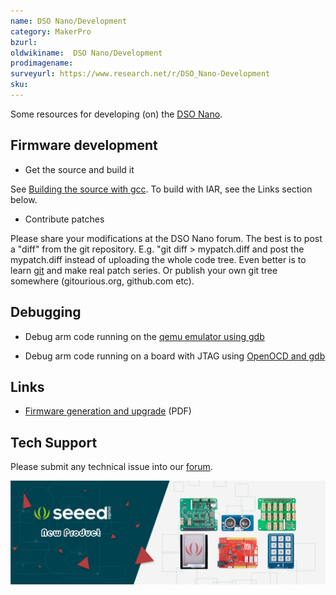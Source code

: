 ```yaml
---
name: DSO Nano/Development
category: MakerPro
bzurl:
oldwikiname:  DSO Nano/Development
prodimagename:
surveyurl: https://www.research.net/r/DSO_Nano-Development
sku:
---
```


Some resources for developing (on) the [DSO Nano](/DSO_Nano "DSO Nano").

##   Firmware development 

*   Get the source and build it

See [Building the source with gcc](/DSO_Nano-gcc "DSO Nano/gcc"). To build with IAR, see the Links section below.

*   Contribute patches

Please share your modifications at the DSO Nano forum. The best is to post a "diff" from the git repository. E.g. "git diff &gt; mypatch.diff and post the mypatch.diff instead of uploading the whole code tree. Even better is to learn [git](http://git-scm.com/) and make real patch series. Or publish your own git tree somewhere (gitourious.org, github.com etc).

##   Debugging

*   Debug arm code running on the [qemu emulator using gdb](/DSO_Nano-Qemu_gdb "DSO Nano/Qemu gdb")

*   Debug arm code running on a board with JTAG using [OpenOCD and gdb](/DSO_Nano-OpenOCD_gdb "DSO Nano/OpenOCD gdb")

##   Links

- [Firmware generation and upgrade](http://dsonano.googlecode.com/files/DSO%20nano%20firmware%20generation%20and%20upgrade.pdf) (PDF)

## Tech Support
Please submit any technical issue into our [forum](http://forum.seeedstudio.com/). <br /><p style="text-align:center"><a href="https://www.seeedstudio.com/act-4.html" target="_blank"><img src="https://github.com/SeeedDocument/Wiki_Banner/raw/master/new_product.jpg" /></a></p>
